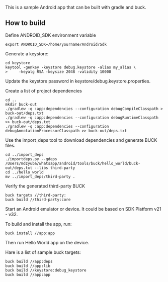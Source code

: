 This is a sample Android app that can be built with gradle and buck.

How to build
-------------

Define ANDROID_SDK environment variable
```shell
export ANDROID_SDK=/home/yourname/Android/Sdk
```

Generate a keystore:
```shell
cd keystore
keytool -genkey -keystore debug.keystore -alias my_alias \
>     -keyalg RSA -keysize 2048 -validity 10000
```
Update the keystore password in keystore/debug.keystore.properties.

Create a list of project dependencies
```shell
cd ..
mkdir buck-out
./gradlew -q :app:dependencies --configuration debugCompileClasspath >  buck-out/deps.txt
./gradlew -q :app:dependencies --configuration debugRuntimeClasspath >> buck-out/deps.txt
./gradlew -q :app:dependencies --configuration debugAnnotationProcessorClasspath >> buck-out/deps.txt
```

Use the import_deps tool to download dependencies and generate BUCK files.
```shell
cd ../import_deps
./importdeps.py --gdeps /Users/mdzyuba/whatsapp/android/tools/buck/hello_world/buck-out/deps.txt --libs third-party
cd ../hello_world
mv ../import_deps/third-party .
```
Verify the generated third-party BUCK
```shell
buck targets //third-party:
buck build //third-party:core
```
Start an Android emulator or device. It could be based on SDK Platform v21 - v32.

To build and install the app, run:
```shell
buck install //app:app
```
Then run Hello World app on the device.

Hare is a list of sample buck targets:
```shell
buck build //app:deps
buck build //app:lib
buck build //keystore:debug_keystore
buck build //app:app
```

